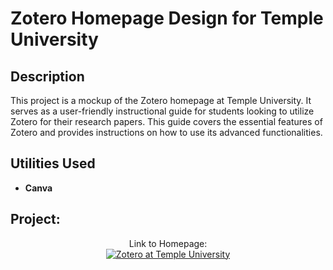 <h1>Zotero Homepage Design for Temple University</h1>


<h2>Description</h2>
This project is a mockup of the Zotero homepage at Temple University. It serves as a user-friendly instructional guide for students looking to utilize Zotero for their research papers. This guide covers the essential features of Zotero and provides instructions on how to use its advanced functionalities. 
<br />


<h2>Utilities Used</h2>


- <b>Canva</b>


<h2>Project:</h2>

<p align="center">
Link to Homepage: <br/>
<a href="https://www.canva.com/design/DAGGoDpEjHo/865wiNqWxRv-Qq3Rb2q-Lg/edit?utm_content=DAGGoDpEjHo&utm_campaign=designshare&utm_medium=link2&utm_source=sharebutton"><img alt="Zotero at Temple University"/></a>
<br />
<br />

</p>

<!--
 ```diff
- text in red
+ text in green
! text in orange
# text in gray
@@ text in purple (and bold)@@
```
--!>
